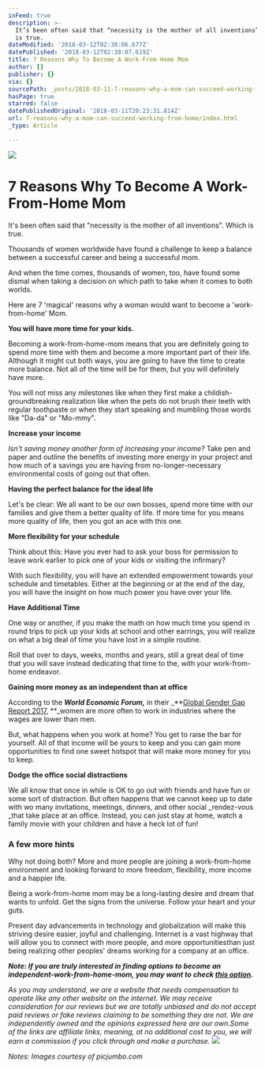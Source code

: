 ```yaml
---
inFeed: true
description: >-
  It’s been often said that “necessity is the mother of all inventions”. Which
  is true.
dateModified: '2018-03-12T02:38:06.677Z'
datePublished: '2018-03-12T02:38:07.619Z'
title: 7 Reasons Why To Become A Work-From-Home Mom
author: []
publisher: {}
via: {}
sourcePath: _posts/2018-03-11-7-reasons-why-a-mom-can-succeed-working-from-home.md
hasPage: true
starred: false
datePublishedOriginal: '2018-03-11T20:23:31.814Z'
url: 7-reasons-why-a-mom-can-succeed-working-from-home/index.html
_type: Article

---
```

![](https://the-grid-user-content.s3-us-west-2.amazonaws.com/eb33a7bf-8fcc-4360-9707-4428cd34cdf1.jpg)

# **7 Reasons Why To Become A Work-From-Home Mom**

It's been often said that "necessity is the mother of all inventions". Which is true.

Thousands of women worldwide have found a challenge to keep a balance between a successful career and being a successful mom.

And when the time comes, thousands of women, too, have found some dismal when taking a decision on which path to take when it comes to both worlds.

Here are 7 'magical' reasons why a woman would want to become a 'work-from-home' Mom.

**You will have more time for your kids.**

Becoming a work-from-home-mom means that you are definitely going to spend more time with them and become a more important part of their life. Although it might cut both ways, you are going to have the time to create more balance. Not all of the time will be for them, but you will definitely have more.

You will not miss any milestones like when they first make a childish-groundbreaking realization like when the pets do not brush their teeth with regular toothpaste or when they start speaking and mumbling those words like "Da-da" or "Mo-mmy".

**Increase your income**

_Isn't saving money another form of increasing your income?_ Take pen and paper and outline the benefits of investing more energy in your project and how much of a savings you are having from no-longer-necessary environmental costs of going out that often.

**Having the perfect balance for the ideal life**

Let's be clear: We all want to be our own bosses, spend more time with our families and give them a better quality of life. If more time for you means more quality of life, then you got an ace with this one.

**More flexibility for your schedule**

Think about this: Have you ever had to ask your boss for permission to leave work earlier to pick one of your kids or visiting the infirmary?

With such flexibility, you will have an extended empowerment towards your schedule and timetables. Either at the beginning or at the end of the day, you will have the insight on how much power you have over your life.

**Have Additional Time**

One way or another, if you make the math on how much time you spend in round trips to pick up your kids at school and other earrings, you will realize on what a big deal of time you have lost in a simple routine.

Roll that over to days, weeks, months and years, still a great deal of time that you will save instead dedicating that time to the, with your work-from-home endeavor.

**Gaining more money as an independent than at office**

According to the _**World Economic Forum,**_ in their _**[Global Gender Gap Report 2017][0], **_women are more often to work in industries where the wages are lower than men.

But, what happens when you work at home? You get to raise the bar for yourself. All of that income will be yours to keep and you can gain more opportunities to find one sweet hotspot that will make more money for you to keep.

**Dodge the office social distractions**

We all know that once in while is OK to go out with friends and have fun or some sort of distraction. But often happens that we cannot keep up to date with wo many invitations, meetings, dinners, and other social _rendez-vous _that take place at an office. Instead, you can just stay at home, watch a family movie with your children and have a heck lot of fun!

### **A few more hints**

Why not doing both? More and more people are joining a work-from-home environment and looking forward to more freedom, flexibility, more income and a happier life.

Being a work-from-home mom may be a long-lasting desire and dream that wants to unfold. Get the signs from the universe. Follow your heart and your guts.

Present day advancements in technology and globalization will make this striving desire easier, joyful and challenging. Internet is a vast highway that will allow you to connect with more people, and more opportunitiesthan just being realizing other peoples' dreams working for a company at an office.

_**Note: If you are truly interested in finding options to become an independent-work-from-home-mom, you may want to check [this option][1].**_

_As you may understand, we are a website that needs compensation to operate like any other website on the internet. We may receive consideration for our reviews but we are totally unbiased and do not accept paid reviews or fake reviews claiming to be something they are not. We are independently owned and the opinions expressed here are our own.Some of the links are affiliate links, meaning, at no additional cost to you, we will earn a commission if you click through and make a purchase._
![](https://the-grid-user-content.s3-us-west-2.amazonaws.com/7adc8596-23ae-42cb-afd6-94cd8ee430ac.jpg)

_Notes: Images courtesy of picjumbo.com_

[0]: http://reports.weforum.org/global-gender-gap-report-2017/ "Global Gender Gap Report 2017"
[1]: http://bit.ly/2HmCo2L "Become A Work From Home Mom"